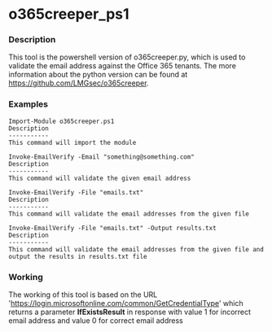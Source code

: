# o365creeper_ps1

### Description
This tool is the powershell version of o365creeper.py, which is used to validate the email address against the Office 365 tenants. The more information about the python version can be found at https://github.com/LMGsec/o365creeper.


### Examples

```
Import-Module o365creeper.ps1 
Description
-----------
This command will import the module
```

```
Invoke-EmailVerify -Email "something@something.com" 
Description
-----------
This command will validate the given email address 
```
```
Invoke-EmailVerify -File "emails.txt"
Description
-----------
This command will validate the email addresses from the given file
```
```
Invoke-EmailVerify -File "emails.txt" -Output results.txt
Description
-----------
This command will validate the email addresses from the given file and output the results in results.txt file
```

### Working
The working of this tool is based on the URL 'https://login.microsoftonline.com/common/GetCredentialType' which returns a parameter **IfExistsResult** in response with value 1 for incorrect email address and value 0 for correct email address

